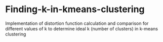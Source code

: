 # Finding-k-in-kmeans-clustering
Implementation of distortion function calculation and comparison for different values of k to determine ideal k (number of clusters) in k-means clustering
